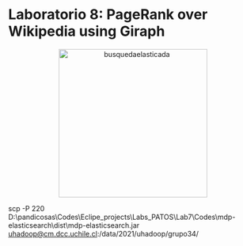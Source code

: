 # Laboratorio 8: PageRank over Wikipedia using Giraph

<p align="center">
<img src="https://giraph.apache.org/images/ApacheGiraph.svg" alt="busquedaelasticada" height="300">
</p>

scp -P 220 D:\pandicosas\Codes\Eclipe_projects\Labs_PATOS\Lab7\Codes\mdp-elasticsearch\dist\mdp-elasticsearch.jar uhadoop@cm.dcc.uchile.cl:/data/2021/uhadoop/grupo34/

